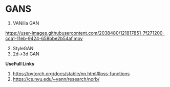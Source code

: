 # GANS
1. VANilla GAN

https://user-images.githubusercontent.com/2038480/121817851-7f271200-cca1-11eb-9424-658bbe2b54af.mov


2. StyleGAN
3. 2d->3d GAN


**UseFull Links**
1. https://pytorch.org/docs/stable/nn.html#loss-functions
2. https://cs.nyu.edu/~yann/research/norb/
